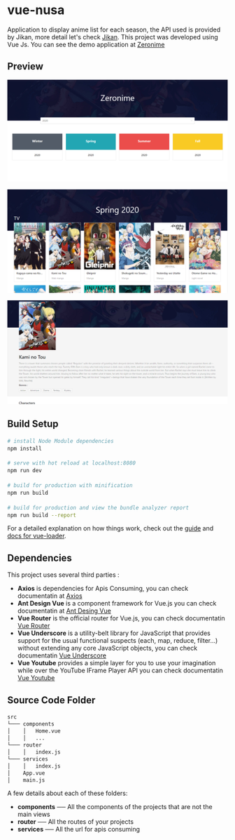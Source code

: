 # vue-nusa

Application to display anime list for each season, the API used is provided by Jikan, more detail let's check [Jikan](https://jikan.docs.apiary.io/). This project was developed using Vue Js. You can see the demo application at [Zeronime](https://vuenime.surge.sh/)


## Preview
![page1](./src/assets/Zero0.PNG)

![page2](./src/assets/Zero1.PNG)

![page3](./src/assets/Zero2.PNG)

## Build Setup

``` bash
# install Node Module dependencies
npm install

# serve with hot reload at localhost:8080
npm run dev

# build for production with minification
npm run build

# build for production and view the bundle analyzer report
npm run build --report
```

For a detailed explanation on how things work, check out the [guide](http://vuejs-templates.github.io/webpack/) and 
[docs for vue-loader](http://vuejs.github.io/vue-loader).

## Dependencies
This project uses several third parties :

- **Axios** is dependencies for Apis Consuming, you can check documentatin at [Axios](https://github.com/axios/axios)
- **Ant Design Vue** is a component framework for Vue.js you can check documentatin at [Ant Desing Vue](https://vue.ant.design)
- **Vue Router** is the official router for Vue.js, you can check documentatin [Vue Router](https://router.vuejs.org/)
- **Vue Underscore** is a utility-belt library for JavaScript that provides support for the usual functional suspects (each, map, reduce, filter...) without extending any core JavaScript objects, you can check documentatin [Vue Underscore](https://github.com/HKskn/vue-underscore)
- **Vue Youtube** provides a simple layer for you to use your imagination while over the YouTube IFrame Player API you can check documentatin [Vue Youtube](https://github.com/anteriovieira/vue-youtube)
  
## Source Code Folder
```
src   
└─── components
│    │   Home.vue
│    │   ...
└─── router
│    │   index.js
└─── services
│    │   index.js
│    App.vue
│    main.js
```
A few details about each of these folders:
- **components** ── All the components of the projects that are not the main views
- **router** ── All the routes of your projects
- **services** ── All the url for apis consuming
